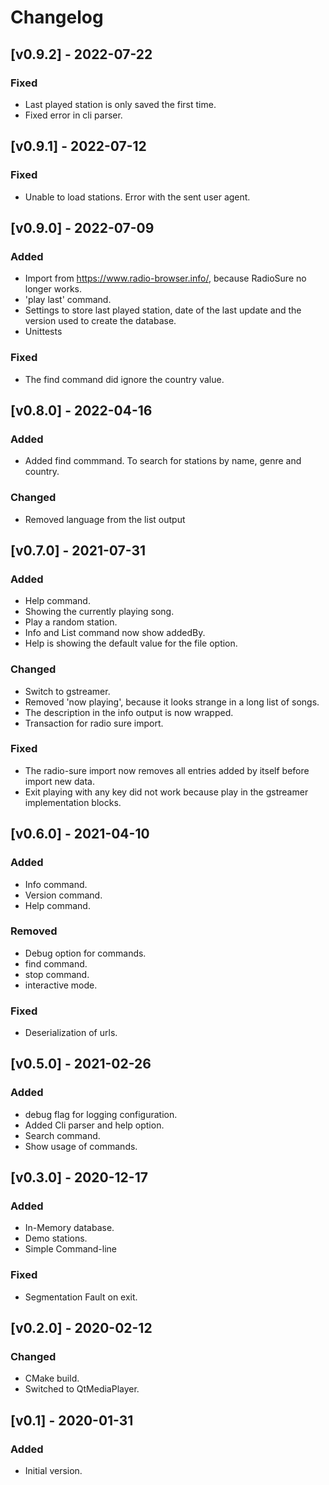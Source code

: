 # Changelog

## [v0.9.2] - 2022-07-22

### Fixed

* Last played station is only saved the first time.
* Fixed error in cli parser.

## [v0.9.1] - 2022-07-12

### Fixed

* Unable to load stations. Error with the sent user agent. 

## [v0.9.0] - 2022-07-09

### Added

* Import from https://www.radio-browser.info/, because RadioSure no longer works.
* 'play last' command.
* Settings to store last played station, date of the last update and the version used to create the database.
* Unittests

### Fixed

* The find command did ignore the country value.

## [v0.8.0] - 2022-04-16

### Added

* Added find commmand. To search for stations by name, genre and country.

### Changed

* Removed language from the list output

## [v0.7.0] - 2021-07-31

### Added

* Help command.
* Showing the currently playing song.
* Play a random station.
* Info and List command now show addedBy.
* Help is showing the default value for the file option.

### Changed

* Switch to gstreamer.
* Removed 'now playing', because it looks strange in a long list of songs.
* The description in the info output is now wrapped.
* Transaction for radio sure import.

### Fixed

* The radio-sure import now removes all entries added by itself before import new data.
* Exit playing with any key did not work because play in the gstreamer implementation blocks.

## [v0.6.0] - 2021-04-10

### Added

* Info command.
* Version command.
* Help command.

### Removed

* Debug option for commands.
* find command.
* stop command.
* interactive mode.

### Fixed

* Deserialization of urls.

## [v0.5.0] - 2021-02-26

### Added

* debug flag for logging configuration.
* Added Cli parser and help option.
* Search command.
* Show usage of commands.

## [v0.3.0] - 2020-12-17

### Added

* In-Memory database.
* Demo stations.
* Simple Command-line

### Fixed

* Segmentation Fault on exit.

## [v0.2.0] - 2020-02-12

### Changed

* CMake build.
* Switched to QtMediaPlayer.

## [v0.1] - 2020-01-31

### Added

* Initial version.
